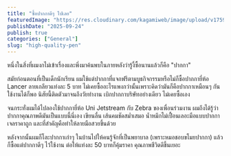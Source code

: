 ```yaml
---
title: "ซื้อปากกาดีๆ ไปเลย"
featuredImage: "https://res.cloudinary.com/kagamiweb/image/upload/v1759218569/blog.coregamehd.com/high-quality-pen.jpg"
publishDate: "2025-09-24"
publish: true
categories: ["General"]
slug: "high-quality-pen"
---
```


หนึ่งในสิ่งที่ผมงกไม่เข้าเรื่องและพึ่งมาค้นพบในภายหลังว่ารู้งี้ซื้อนานแล้วก็คือ "ปากกา"

สมัยก่อนตอนที่เป็นเด็กนักเรียน ผมใช้แต่ปากกาที่แจกฟรีตามบูธกิจกรรมหรือไม่ก็ซื้อปากกายี่ห้อ Lancer ลายเกลียวแท่งละ 5 บาท ไม่เคยซื้ออะไรแพงกว่านั้นเพราะคิดว่ามันก็คือปากกาเหมือนๆ กัน ใช้งานได้ก็พอ นิสัยนี้ติดตัวมาจนถึงวัยทำงาน เบิกปากกาบริษัทอย่างเดียว ไม่เคยซื้อเอง

จนกระทั่งผมได้ไปลองใช้ปากกายี่ห้อ Uni Jetstream กับ Zebra ของเพื่อนร่วมงาน ผมถึงได้รู้ว่าปากกาคุณภาพดีมันเป็นแบบนี้นี่เอง เขียนลื่น เส้นคมชัดสม่ำเสมอ น้ำหมึกไม่เปื้อนเลอะมือแบบปากกาเจลราคาถูก และที่สำคัญคือทำให้ลายมือสวยขึ้นด้วย

หลังจากนั้นผมก็โละปากกาเก่าๆ ในบ้านไปให้คนรู้จักที่เป็นพยาบาล (เพราะหมอชอบขโมยปากกา) แล้วก็ซื้อแต่ปากกาดีๆ ไว้ใช้งาน ต่อให้แท่งละ 50 บาทก็คุ้มราคา คุณภาพชีวิตดีขึ้นเยอะ